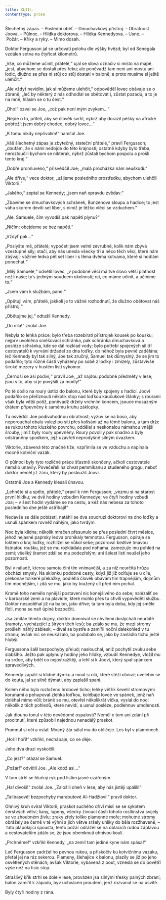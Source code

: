 ```yaml
---
title: XLII\.
contentType: prose
---
```


<section>

Šlechetný zápas. – Poslední oběť. – Dmuchavkový přístroj. – Obratnost Joova. – Půlnoc. – Hlídka doktorova. – Hlídka Kennedyova. – Usne. – Požár. – Křiky a ryky. – Mimo dosah.

Doktor Fergusson jal se určovati polohu dle výšky hvězd; byl od Senegala vzdálen sotva na čtyřicet kilometrů.

„Vše, co můžeme učinit, přátelé,“ ujal se slova označiv si místo na mapě, „jest, abychom se dostali přes řeku; ale poněvadž tam není ani mostu ani lodic, dlužno se přes ni stůj co stůj dostati v baloně; a proto musíme si ještě ulehčit.“

„Ale vždyť nevidím, jak si můžeme ulehčit,“ odpověděl lovec obávaje se o zbraně; „leč by některý z nás odhodlal se obětovat i, zůstat pozadu, a to je na mně, hlásím se o tu čest.“

„Oho!“ ozval se Joe, „což pak není mým zvykem…“

„Nejde o to, příteli, aby se člověk svrhl, nýbrž aby dorazil pěšky na africké pobřeží; jsem dobrý chodec, dobrý lovec…“

„K tomu nikdy nepřivolím!“ namítal Joe.

„Váš šlechetný zápas je zbytečný, stateční přátelé,“ pravil Fergusson; „doufám, že s námi nedojde do této krajnosti; ostatně kdyby bylo třeba, nerozloučili bychom se nikterak, nýbrž zůstali bychom pospolu a prošli tento kraj.“

„Dobře promluveno,“ přisvědčil Joe; „malá procházka nám neuškodí.“

„Ale dříve,“ vece doktor, „užijeme posledního prostředku, abychom ulehčili Viktorii.“

„Jakého,“ zeptal se Kennedy; „jsem naň opravdu zvědav.“

„Zbavíme se dmuchavkových schránek, Bunzenova sloupu a hadice; to jest váha skorem devíti set liber, s nimiž je těžko vléci se vzduchem.“

„Ale, Samuele, čím vyvodíš pak napětí plynu?“

„Ničím; obejdeme se bez napětí.“

„Vždyť pak…“

„Poslyšte mě, přátelé; vypočetl jsem velmi zevrubně, kolik nám zbývá vzestupné síly; stačí, aby nás unesla všecky tři a něco těch věcí, které nám zbývají; vážíme ledva pět set liber i s těma dvěma kotvama, které si hodlám ponechat.“

„Milý Samuele,“ odvětil lovec, „v podobné věci má tvé slovo větší platnost nežli naše; ty‘s jediným soudcem okolností; rci, co máme učinit, a učiníme to.“

„Jsem vám k službám, pane.“

„Opětuji vám, přátelé, jakkoli je to vážné rozhodnutí, že dlužno obětovat náš přístroj.“

„Obětujme jej,“ odtušil Kennedy.

„Do díla!“ zvolal Joe.

Nebyla to lehká práce; bylo třeba rozebírati přístrojek kousek po kousku; nejprv uvolněna směšovací schránka, pak schránka dmuchavková a posléze schránka, kde se dál rozklad vody; bylo potřebí spojených sil tří cestovatelů k vyrvání držadel ze dna loďky, do něhož byla pevně zadělána; leč Kennedy byl tak silný, Joe tak zručný, Samuel tak důmyslný, že se jim to podařilo; tyto různé části vyházeny po sobě z loďky i zmizely, zůstavivše široké mezery v hustém listí sykomor.

„Černoši se asi podiví,“ pravil Joe, „až najdou podobné předměty v lese; jsou s to, aby si je povýšili za modly!“

Po té došlo na roury ústící do balonu, které byly spojeny s hadicí. Joovi podařilo se přeříznouti několik stop nad loďkou kaučukové články; s rourami však byla větší potíž, poněvadž držely vrchním koncem, jsouce mosazným drátem připevněny k samému kruhu záklopky.

Tu osvědčil Joe podivuhodnou obratnost; vyzuv se na boso, aby neporouchal obalu vylezl po síti přes kolísání až na témě balonu, a tam drže se rukou tohoto kluzkého povrchu, oddělal s neskonalou námahou vnější šrouby, jimiž byly roury upevněny. Roury povolily pak snadno a byly odstraněny spodkem, jejž uzavřeli neprodyšně silným úvazkem.

Viktorie, zbavená této značné tíže, vzpřímila se ve vzduchu a napínala mocně kotviční vazák.

O půlnoci byly tyto rozličné práce šťastně skončeny, ačkoli cestovatele nemálo unavily. Povečeřeli na chvat pemmikanu a studeného grogu, neboť doktor neměl již žáru, který by posloužil Joovi.

Ostatně Joe a Kennedy klesali únavou.

„Lehněte si a spěte, přátelé,“ pravil k nim Fergusson; „vezmu si na starost první hlídku; ve dvě hodiny vzbudím Kennedye; ve čtyři hodiny vzbudí Joa; – v šest hodin vydáme se na cestu, a kéž nás nebesa za tohoto posledního dne ještě ostříhají!“

Nedavše se dále pobízeti, natáhli se dva soudruzi doktorovi na dno loďky a usnuli spánkem rovněž náhlým, jako tvrdým.

Noc byla klidna; několik mračen přesunulo se přes poslední čtvrt měsíce, jehož nejasné paprsky ledva pronikaly temnotou. Fergusson, opíraje se loktem o kraj loďky, rozhlížel se vůkol sebe; pozoroval bedlivě tmavou listnatou roušku, jež se mu rozkládala pod nohama, zamezujíc mu pohled na zemi; všeliký šramot zdál se mu podezřelým; ani šelest listí neušel jeho pozornosti.

Byl v náladě, kterou samota činí tím vnímavější, a za níž neurčitá hrůza obchází smysly. Na sklonku podobné cesty, když již již ociťuje se u cíle, překonav tolikeré překážky, podléhá člověk obavám tím trapnějším, dojmům tím mocnějším, i zdá se mu, jako by toužený cíl před ním prchal.

Kromě toho nemělo nynější postavení nic konejšivého do sebe; nalézaliť se v barbarské zemi a na plavidle, které mohlo přes tu chvíli vypověděti službu. Doktor nespoléhal již na balon, jako dříve; ta tam byla doba, kdy jej směle řídil, moha se naň úplné bezpečiti.

Jsa zmítán těmito dojmy, doktor domníval se chvílemi doslýchati neurčité šramoty, vycházející z širých těch lesů; ba zdálo se mu, že mezi stromy prošlehl náhlý záblesk; – díval se bystře a zamířil noční dalekohled v tu stranu; avšak nic se neukázalo, ba podobalo se, jako by zavládlo ticho ještě hlubší.

Fergussona šálil bezpochyby přelud; naslouchal, aniž pochytil zvuku sebe slabšího. Ježto pak uplynuly hodiny jeho hlídky, vzbudil Kennedye, vložil mu na srdce, aby bděl co nejostražitěji, a lehl si k Joovi, který spal spánkem spravedlivých.

Kennedy zapálil si klidně dýmku a mnul si oči, které stěží otvíral; uvelebiv se do kouta, jal se silně dýmati, aby zaplašil spaní.

Kolem něho bylo rozloženo hrobové ticho; lehký větřík ševelil stromovými korunami a pohupoval zlehka loďkou, kolébaje lovce ve spánek, jenž naň doléhal mimo vůli; bráně se mu, otevřel několikrát víčka, vyslal do noci několik z těch pohledů, které nevidí, a usnul posléze, podlehnuv umdlenosti.

Jak dlouho tonul v této nevědomé ospalosti? Neměl o tom ani zdání při procitnutí, které způsobil najednou nenadálý praskot.

Promnul si oči a vstal. Mocný žár sálal mu do obličeje. Les byl v plamenech.

„Hoří! hoří!“ vzkřikl, nechápaje, co se děje.

Jeho dva druzi vyskočili.

„Co jest?“ otázal se Samuel.

„Požár!“ odvětil Joe. „Ale kdož asi…“

V tom strhl se hlučný ryk pod listím jasné ozářeným.

„Ha! divoši!“ zvolal Joe. „Založili oheň v lese, aby nás jistěji upálili!“

„Talibasové! bezpochyby marabutové Al-Hadžiovi!“ pravil doktor.

Ohnivý kruh svíral Viktorii; praskot suchého dříví mísil se se sykotem čerstvých větví; liany, lupeny, všecky živoucí části tohoto rostlinstva svíjely se ve zhoubném živlu; zraky zřely toliko plamenné moře; mohutné stromy obrážely se černě v té výhni a jich větve sršely uhlíky do běla rozžhavené; – tato plápolající spousta, tento požár odrážel se na oblacích rudou záplavou a cestovatelům zdálo se, že jsou obemknuti ohnivou koulí.

„Prchněme!“ vzkřikl Kennedy, „na zemi! tam jediné kyne nám spása!“

Leč Fergusson zadržel ho pevnou rukou, a přiskočiv ku kotvičnímu vazáku, přeťal jej na ráz sekerou. Plameny, šlehajíce k balonu, plazily se již po jeho osvětlených stěnách; avšak Viktorie, vybavená z pout, vznesla se do povětří výše než na tisíc stop.

Strašlivý křik strhl se dole v lese, provázen jsa silnými třesky palných zbraní; balon zamířil k západu, byv uchvácen proudem, jenž rozvanul se na úsvitě.

Byly čtyři hodiny z rána.

</section>

